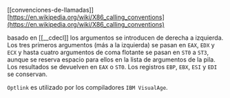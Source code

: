 [[convenciones-de-llamadas]]
[https://en.wikipedia.org/wiki/X86_calling_conventions](https://en.wikipedia.org/wiki/X86_calling_conventions)

basado en [[__cdecl]] los argumentos se introducen de derecha a izquierda. Los tres primeros argumentos (más a la izquierda) se pasan en ``EAX``, ``EDX`` y ``ECX`` y hasta cuatro argumentos de coma flotante se pasan en ``ST0`` a ``ST3``, aunque se reserva espacio para ellos en la lista de argumentos de la pila. Los resultados se devuelven en ``EAX`` o ``ST0``. Los registros ``EBP``, ``EBX``, ``ESI`` y ``EDI`` se conservan.

``Optlink`` es utilizado por los compiladores ``IBM VisualAge``.